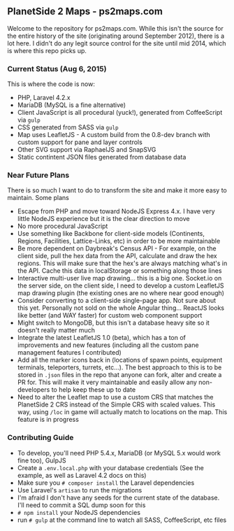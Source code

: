 ## PlanetSide 2 Maps - ps2maps.com
Welcome to the repository for ps2maps.com. While this isn't the source for the entire history of the site (originating around September 2012), there is a lot here. I didn't do any legit source control for the site until mid 2014, which is where this repo picks up.

### Current Status (Aug 6, 2015)
This is where the code is now:

* PHP, Laravel 4.2.x
* MariaDB (MySQL is a fine alternative)
* Client JavaScript is all procedural (yuck!), generated from CoffeeScript via `gulp`
* CSS generated from SASS via `gulp`
* Map uses LeafletJS - A custom build from the 0.8-dev branch with custom support for pane and layer controls
* Other SVG support via RaphaelJS and SnapSVG
* Static contintent JSON files generated from database data

### Near Future Plans
There is so much I want to do to transform the site and make it more easy to maintain. Some plans

* Escape from PHP and move toward NodeJS Express 4.x. I have very little NodeJS experience but it is the clear direction to move
* No more procedural JavaScript
* Use something like Backbone for client-side models (Continents, Regions, Facilities, Lattice-Links, etc) in order to be more maintainable
* Be more dependent on Daybreak's Census API - For example, on the client side, pull the hex data from the API, calculate and draw the hex regions. This will make sure that the hex's are always matching what's in the API. Cache this data in localStorage or something along those lines
* Interactive multi-user live map drawing... this is a big one. Socket.io on the server side, on the client side, I need to develop a custom LeafletJS map drawing plugin (the existing ones are no where near good enough)
* Consider converting to a client-side single-page app. Not sure about this yet. Personally not sold on the whole Angular thing... ReactJS looks like better (and WAY faster) for custom web component support
* Might switch to MongoDB, but this isn't a database heavy site so it doesn't really matter much
* Integrate the latest LeafletJS 1.0 (beta), which has a ton of improvements and new features (including all the custom pane management features I contributed)
* Add all the marker icons back in (locations of spawn points, equipment terminals, teleporters, turrets, etc...). The best approach to this is to be stored in `.json` files in the repo that anyone can fork, alter and create a PR for. This will make it very maintainable and easily allow any non-developers to help keep these up to date
* Need to alter the Leaflet map to use a custom CRS that matches the PlanetSide 2 CRS instead of the Simple CRS with scaled values. This way, using `/loc` in game will actually match to locations on the map. This feature is in progress

### Contributing Guide

* To develop, you'll need PHP 5.4.x, MariaDB (or MySQL 5.x would work fine too), GulpJS
* Create a `.env.local.php` with your database credentials (See the example, as well as Laravel 4.2 docs on this)
* Make sure you `# composer install` the Laravel dependencies
* Use Laravel's `artisan` to run the migrations
* I'm afraid I don't have any seeds for the current state of the database. I'll need to commit a SQL dump soon for this
* `# npm install` your NodeJS dependencies
* run `# gulp` at the command line to watch all SASS, CoffeeScript, etc files
